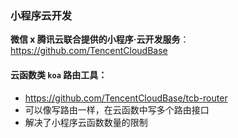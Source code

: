 ### 小程序云开发

**微信 x 腾讯云联合提供的小程序·云开发服务**： https://github.com/TencentCloudBase

#### 云函数类 `koa` 路由工具：

+ https://github.com/TencentCloudBase/tcb-router
+ 可以像写路由一样，在云函数中写多个路由接口
+ 解决了小程序云函数数量的限制